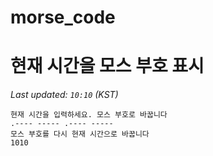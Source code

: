 # morse_code
# 현재 시간을 모스 부호 표시
<!-- MORSE_TIME_START -->
_Last updated: `10:10` (KST)_

```
현재 시간을 입력하세요. 모스 부호로 바꿉니다
.---- ----- .---- -----
모스 부호를 다시 현재 시간으로 바꿉니다
1010
```
<!-- MORSE_TIME_END -->
